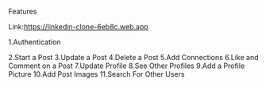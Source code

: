 Features

Link:https://linkedin-clone-6eb8c.web.app

1.Authentication

2.Start a Post
3.Update a Post
4.Delete a Post
5.Add Connections
6.Like and Comment on a Post
7.Update Profile
8.See Other Profiles
9.Add a Profile Picture
10.Add Post Images
11.Search For Other Users
